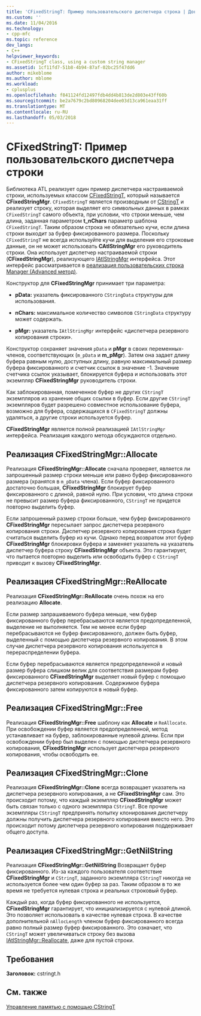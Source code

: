 ```yaml
---
title: 'CFixedStringT: Пример пользовательского диспетчера строка | Документы Microsoft'
ms.custom: ''
ms.date: 11/04/2016
ms.technology:
- cpp-mfc
ms.topic: reference
dev_langs:
- C++
helpviewer_keywords:
- CFixedStringT class, using a custom string manager
ms.assetid: 1cf11fd7-51b8-4b94-87af-02bc25f47dd6
author: mikeblome
ms.author: mblome
ms.workload:
- cplusplus
ms.openlocfilehash: f841124fd12497fdb4dd4b813de2d803e43ff60b
ms.sourcegitcommit: be2a7679c2bd80968204dee03d13ca961eaa31ff
ms.translationtype: MT
ms.contentlocale: ru-RU
ms.lasthandoff: 05/03/2018
---
```

# <a name="cfixedstringt-example-of-a-custom-string-manager"></a>CFixedStringT: Пример пользовательского диспетчера строки
Библиотека ATL реализует один пример диспетчера настраиваемой строки, используемых классом [CFixedStringT](../atl-mfc-shared/reference/cfixedstringt-class.md), который называется **CFixedStringMgr**. `CFixedStringT` является производным от [CStringT](../atl-mfc-shared/reference/cstringt-class.md) и реализует строку, которая выделяет его символьных данных в рамках `CFixedStringT` самого объекта, при условии, что строки меньше, чем длина, заданная параметром **t_nChars** параметр шаблона `CFixedStringT`. Таким образом строка не обязательно кучи, если длина строки выходит за буфер фиксированного размера. Поскольку `CFixedStringT` не всегда используйте кучи для выделения его строковые данные, он не может использовать **CAtlStringMgr** его руководитель строки. Она использует диспетчер настраиваемой строки (**CFixedStringMgr**), реализующего [IAtlStringMgr](../atl-mfc-shared/reference/iatlstringmgr-class.md) интерфейса. Этот интерфейс рассматривается в [реализация пользовательских строка Manager (Advanced метод)](../atl-mfc-shared/implementation-of-a-custom-string-manager-advanced-method.md).  
  
 Конструктор для **CFixedStringMgr** принимает три параметра:  
  
-   **pData:** указатель фиксированного `CStringData` структуры для использования.  
  
-   **nChars:** максимальное количество символов `CStringData` структуру может содержать.  
  
-   **pMgr:** указатель `IAtlStringMgr` интерфейс «диспетчера резервного копирования строки».  
  
 Конструктор сохраняет значения `pData` и **pMgr** в своих переменных-членов, соответствующих (`m_pData` и **m_pMgr**). Затем она задает длину буфера равным нулю, доступных длину, равную максимальный размер буфера фиксированного и счетчик ссылок в значение -1. Значение счетчика ссылок указывает, блокируется буфера и использовать этот экземпляр **CFixedStringMgr** руководитель строки.  
  
 Как заблокированная, помеченное буфер не других `CStringT` экземпляров из хранение общих ссылки в буфер. Если другие `CStringT` экземпляров будет разрешено совместное использование буфера, возможно для буфера, содержащихся в `CFixedStringT` должны удаляться, а другие строки используется буфер.  
  
 **CFixedStringMgr** является полной реализацией `IAtlStringMgr` интерфейса. Реализация каждого метода обсуждаются отдельно.  
  
## <a name="implementation-of-cfixedstringmgrallocate"></a>Реализация CFixedStringMgr::Allocate  
 Реализация **CFixedStringMgr::Allocate** сначала проверяет, является ли запрошенный размер строки меньше или равно буфер фиксированного размера (хранятся в `m_pData` члена). Если буфер фиксированного достаточно большая, **CFixedStringMgr** блокирует буфер фиксированного с длиной, равной нулю. При условии, что длина строки не превысит размер буфера фиксированного, `CStringT` не придется повторно выделить буфер.  
  
 Если запрошенный размер строки больше, чем буфер фиксированного **CFixedStringMgr** пересылает запрос диспетчера резервного копирования строки. Диспетчер резервного копирования строка будет считаться выделить буфер из кучи. Однако перед возвратом этот буфер **CFixedStringMgr** блокировки буфера и заменяет указатель на указатель диспетчер буфера строку **CFixedStringMgr** объекта. Это гарантирует, что пытается повторно выделить или освободить буфер с `CStringT` приводит к вызову **CFixedStringMgr**.  
  
## <a name="implementation-of-cfixedstringmgrreallocate"></a>Реализация CFixedStringMgr::ReAllocate  
 Реализация **CFixedStringMgr::ReAllocate** очень похож на его реализацию **Allocate**.  
  
 Если размер запрашиваемого буфера меньше, чем буфер фиксированного буфер перебрасываются является предопределенной, выделение не выполняется. Тем не менее если буфер перебрасываются не буфер фиксированного, должен быть буфер, выделенный с помощью диспетчера резервного копирования. В этом случае диспетчера резервного копирования используется в перераспределении буфера.  
  
 Если буфер перебрасываются является предопределенной и новый размер буфера слишком велик для соответствия размерам буфер фиксированного **CFixedStringMgr** выделяет новый буфер с помощью диспетчера резервного копирования. Содержимое буфера фиксированного затем копируются в новый буфер.  
  
## <a name="implementation-of-cfixedstringmgrfree"></a>Реализация CFixedStringMgr::Free  
 Реализация **CFixedStringMgr::Free** шаблону как **Allocate** и `ReAllocate`. При освобождении буфер является предопределенной, метод устанавливает на буфер, заблокированные нулевой длины. Если при освобождении буфер был выделен с помощью диспетчера резервного копирования, **CFixedStringMgr** использует диспетчера резервного копирования, чтобы освободить ее.  
  
## <a name="implementation-of-cfixedstringmgrclone"></a>Реализация CFixedStringMgr::Clone  
 Реализация **CFixedStringMgr::Clone** всегда возвращает указатель на диспетчера резервного копирования, а не **CFixedStringMgr** сам. Это происходит потому, что каждый экземпляр **CFixedStringMgr** может быть связан только с одного экземпляра `CStringT`. Все прочие экземпляры `CStringT` предпринять попытку клонирования диспетчеру должны получить диспетчера резервного копирования вместо него. Это происходит потому диспетчера резервного копирования поддерживает общего доступа.  
  
## <a name="implementation-of-cfixedstringmgrgetnilstring"></a>Реализация CFixedStringMgr::GetNilString  
 Реализация **CFixedStringMgr::GetNilString** Возвращает буфер фиксированного. Из-за каждого пользователя соответствие **CFixedStringMgr** и `CStringT`, заданного экземпляра `CStringT` никогда не используется более чем один буфер за раз. Таким образом в то же время не требуется нулевая строка и реальных строковый буфер.  
  
 Каждый раз, когда буфер фиксированного не используется, **CFixedStringMgr** гарантирует, что инициализируется с нулевой длиной. Это позволяет использовать в качестве нулевая строка. В качестве дополнительной `nAllocLength` членом буфер фиксированного всегда равно полный размер буфер фиксированного. Это означает, что `CStringT` может увеличиваться строку без вызова [IAtlStringMgr::Reallocate](../atl-mfc-shared/reference/iatlstringmgr-class.md#reallocate), даже для пустой строки.  
  
## <a name="requirements"></a>Требования  
 **Заголовок:** cstringt.h  
  
## <a name="see-also"></a>См. также  
 [Управление памятью с помощью CStringT](../atl-mfc-shared/memory-management-with-cstringt.md)

